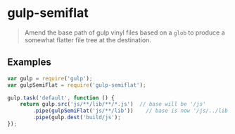 # gulp-semiflat

> Amend the base path of gulp vinyl files based on a <code>glob</code> to produce a somewhat flatter file tree at the
destination.

## Examples

```js
var gulp = require('gulp');
var gulpSemiFlat = require('gulp-semiflat');

gulp.task('default', function () {
	return gulp.src('js/**/lib/**/*.js')  // base will be '/js'
		.pipe(gulpSemiFlat('js/**/lib'))    // base is now '/js/../lib'
		.pipe(gulp.dest('build/js');
});
```